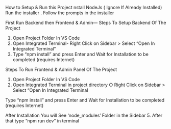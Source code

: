 How to Setup & Run this Project
nstall NodeJs ( Ignore If Already Installed)
Run the installer
. Follow the prompts in the installer

First Run Backend then Frontend & Admin—
 Steps To Setup Backend Of The Project
 1. Open Project Folder In VS Code
 2. Open Integrated Terminal- Right Click on Sidebar > Select “Open In Integrated
 Terminal”
 3. Type “npm install” and press Enter and Wait for
 Installation to be completed (requires Internet)


  Steps To Run Frontend & Admin Panel Of The Project
 1. Open Project Folder In VS Code
 2. Open Integrated Terminal in project directory
 ○ Right Click on Sidebar > Select “Open In Integrated
 Terminal

  Type “npm install” and press Enter and Wait for
 Installation to be completed (requires Internet)

 After Installation You will See ‘node_modules’ Folder in
 the Sidebar
 5. After that type “npm run dev” in terminal
